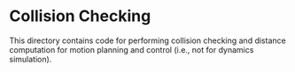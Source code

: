 # Collision Checking

This directory contains code for performing collision checking and distance
computation for motion planning and control (i.e., not for dynamics simulation).
